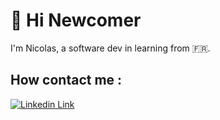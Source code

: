 # :wave: Hi Newcomer

I'm Nicolas, a software dev in learning from :fr:.


## How contact me :

[![Linkedin Link](https://img.shields.io/badge/Linkedin-Link?style=plastic&logo=Linkedin&logoColor=black&labelColor=blue&color=black&link=https%3A%2F%2Fwww.linkedin.com%2Fin%2F)]('www/linkedin.comin/nicolas-puchois-6921061b8')